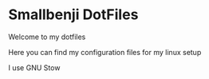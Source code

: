 # Smallbenji DotFiles

Welcome to my dotfiles

Here you can find my configuration files for my linux setup

I use GNU Stow